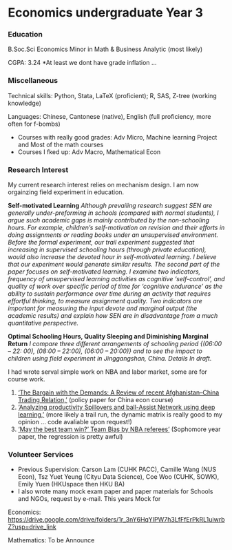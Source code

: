 # Economics undergraduate Year 3

### Education
B.Soc.Sci Economics Minor in Math & Business Analytic (most likely) 

CGPA: 3.24 *At least we dont have grade inflation ...

### Miscellaneous
Technical skills: Python, Stata, LaTeX (proficient); R, SAS, Z-tree (working knowledge)

Languages: Chinese, Cantonese (native), English (full proficiency, more often for f-bombs)


- Courses with really good grades: Adv Micro, Machine learning Project and Most of the math courses
- Courses I fked up: Adv Macro, Mathematical Econ


### Research Interest

My current research interest relies on mechanism design. I am now orgainzing field experiment in education.

**Self-motivated Learning**
*Although prevailing research suggest SEN are generally under-preforming in schools (compared with normal students), I argue such academic gaps is mainly contributed by the non-schooling hours. For example, children’s self-motivation on revision and their efforts in doing assignments or reading books under an unsupervised environment. Before the formal experiment, our trail experiment suggested that increasing in supervised schooling hours (through private education), would also increase the devoted hour in self-motivated learning. I believe that our experiment would generate similar results. The second part of the paper focuses on self-motivated learning. I examine two indicators, frequency of unsupervised learning activities as cognitive ‘self-control’, and quality of work over specific period of time for ‘cognitive endurance’ as the ability to sustain performance over time during an activity that requires effortful thinking, to measure assignment quality. Two indicators are important for measuring the input devote and marginal output (the academic results) and explain how SEN are in disadvantage from a much quantitative perspective.*

**Optimal Schooling Hours, Quality Sleeping and Diminishing Marginal Return**
*I compare three different arrangements of schooling period {(06:00 – 22: 00), (08:00 – 22:00), (06:00 – 20:00)} and to see the impact to children using field experiment in Jinggangshan, China. Details In draft.*

I had wrote serval simple work on NBA and labor market, some are for course work.

1. [‘The Bargain with the Demands: A Review of recent Afghanistan–China Trading Relation,’](https://github.com/PerryThePlatypusPlumber/bio/blob/main/ECON3370%20China.pdf) (policy paper for China econ course)
2. [‘Analyzing productivity Spillovers and ball-Assist Network using deep learning,’](https://github.com/PerryThePlatypusPlumber/bio/blob/main/MachineLeaning_NBA.pdf) (more likely a trail run, the dynamic matrix is really good to my opinion ... code avaliable upon request!)
3. [‘May the best team win?’ Team Bias by NBA referees’](https://github.com/PerryThePlatypusPlumber/bio/blob/main/ECON2901_paper.pdf) (Sophomore year paper, the regression is pretty awful)


### Volunteer Services
- Previous Supervision: Carson Lam (CUHK PACC), Camille  Wang (NUS Econ), Tsz Yuet Yeung (Cityu Data Science), Coe Woo (CUHK, SOWK), Emily Yuen (HKUspace then HKU BA)
- I also wrote many mock exam paper and paper materials for Schools and NGOs, request by e-mail. This years Mock for 

Economics: https://drive.google.com/drive/folders/1r_3nY6HqYIPW7h3LfFfErPkRL1uiwrbZ?usp=drive_link

Mathematics: To be Announce


